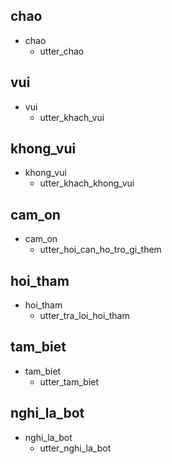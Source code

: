 ## chao
* chao
  - utter_chao

## vui
* vui
  - utter_khach_vui

## khong_vui
* khong_vui
  - utter_khach_khong_vui

## cam_on
* cam_on
  - utter_hoi_can_ho_tro_gi_them

## hoi_tham
* hoi_tham
  - utter_tra_loi_hoi_tham


## tam_biet
* tam_biet
  - utter_tam_biet

## nghi_la_bot
* nghi_la_bot
  - utter_nghi_la_bot